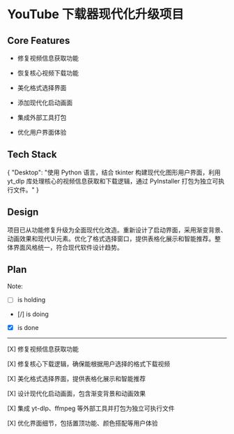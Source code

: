 # YouTube 下载器现代化升级项目

## Core Features

- 修复视频信息获取功能

- 恢复核心视频下载功能

- 美化格式选择界面

- 添加现代化启动画面

- 集成外部工具打包

- 优化用户界面体验

## Tech Stack

{
  "Desktop": "使用 Python 语言，结合 tkinter 构建现代化图形用户界面，利用 yt_dlp 库处理核心的视频信息获取和下载逻辑，通过 PyInstaller 打包为独立可执行文件。"
}

## Design

项目已从功能修复升级为全面现代化改造。重新设计了启动界面，采用渐变背景、动画效果和现代UI元素。优化了格式选择窗口，提供表格化展示和智能推荐。整体界面风格统一，符合现代软件设计趋势。

## Plan

Note: 

- [ ] is holding
- [/] is doing
- [X] is done

---

[X] 修复视频信息获取功能

[X] 修复核心下载逻辑，确保能根据用户选择的格式下载视频

[X] 美化格式选择界面，提供表格化展示和智能推荐

[X] 设计现代化启动画面，包含渐变背景和动画效果

[X] 集成 yt-dlp、ffmpeg 等外部工具并打包为独立可执行文件

[X] 优化界面细节，包括置顶功能、颜色搭配等用户体验
